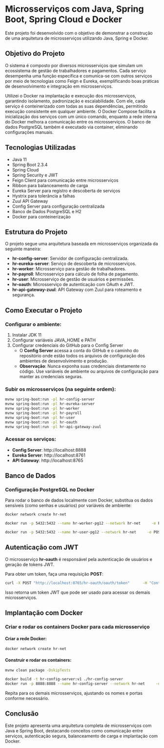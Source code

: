 # Microsserviços com Java, Spring Boot, Spring Cloud e Docker

Este projeto foi desenvolvido com o objetivo de demonstrar a construção de uma arquitetura de microsserviços utilizando Java, Spring e Docker.

## Objetivo do Projeto
O sistema é composto por diversos microsserviços que simulam um ecossistema de gestão de trabalhadores e pagamentos. Cada serviço desempenha uma função específica e comunica-se com outros serviços por meio de tecnologias como Feign e Eureka, exemplificando boas práticas de desenvolvimento e integração em microsserviços.

Utilizei o Docker na implantação e execução dos microsserviços, garantindo isolamento, padronização e escalabilidade. Com ele, cada serviço é conteinerizado com todas as suas dependências, permitindo execução consistente em qualquer ambiente. O Docker Compose facilita a inicialização dos serviços com um único comando, enquanto a rede interna do Docker melhora a comunicação entre os microsserviços. O banco de dados PostgreSQL também é executado via container, eliminando configurações manuais.


## Tecnologias Utilizadas

- Java 11
- Spring Boot 2.3.4
- Spring Cloud
- Spring Security e JWT
- Feign Client para comunicação entre microsserviços
- Ribbon para balanceamento de carga
- Eureka Server para registro e descoberta de serviços
- Hystrix para tolerância a falhas
- Zuul API Gateway
- Config Server para configuração centralizada
- Banco de Dados PostgreSQL e H2
- Docker para conteinerização

## Estrutura do Projeto

O projeto segue uma arquitetura baseada em microsserviços organizada da seguinte maneira:

- **hr-config-server**: Servidor de configuração centralizada.
- **hr-eureka-server**: Serviço de descoberta de microsserviços.
- **hr-worker**: Microsserviço para gestão de trabalhadores.
- **hr-payroll**: Microsserviço para cálculo de folha de pagamento.
- **hr-user**: Microsserviço de gestão de usuários e permissões.
- **hr-oauth**: Microsserviço de autenticação com OAuth e JWT.
- **hr-api-gateway-zuul**: API Gateway com Zuul para roteamento e segurança.

## Como Executar o Projeto

### Configurar o ambiente:
1. Instalar JDK 11
2. Configurar variáveis JAVA_HOME e PATH
3. Configurar credenciais do GitHub para o Config Server
   - O **Config Server** acessa a conta do GitHub e o caminho do repositório onde estão todos os arquivos de configuração dos ambientes de desenvolvimento e produção. 
   - **Observação**: Nunca exponha suas credenciais diretamente no código. Use variáveis de ambiente ou arquivos de configuração para manter as credenciais seguras.

### Subir os microsserviços (na seguinte ordem):

```sh
mvnw spring-boot:run -pl hr-config-server
mvnw spring-boot:run -pl hr-eureka-server
mvnw spring-boot:run -pl hr-worker
mvnw spring-boot:run -pl hr-payroll
mvnw spring-boot:run -pl hr-user
mvnw spring-boot:run -pl hr-oauth
mvnw spring-boot:run -pl hr-api-gateway-zuul
```

### Acessar os serviços:

- **Config Server**: http://localhost:8888
- **Eureka Server**: http://localhost:8761
- **API Gateway**: http://localhost:8765

## Banco de Dados

### Configuração PostgreSQL no Docker

Para rodar o banco de dados localmente com Docker, substitua os dados sensíveis (como senhas e usuários) por variáveis de ambiente:

```sh
docker network create hr-net

docker run -p 5432:5432 --name hr-worker-pg12 --network hr-net     -e POSTGRES_PASSWORD=<SUA_SENHA>     -e POSTGRES_DB=db_hr_worker postgres:12-alpine

docker run -p 5432:5432 --name hr-user-pg12 --network hr-net     -e POSTGRES_PASSWORD=<SUA_SENHA>     -e POSTGRES_DB=db_hr_user postgres:12-alpine
```

## Autenticação com JWT

O microsserviço **hr-oauth** é responsável pela autenticação de usuários e geração de tokens JWT.

Para obter um token, faça uma requisição **POST**:

```sh
curl -X POST "http://localhost:8765/hr-oauth/oauth/token"      -H "Content-Type: application/x-www-form-urlencoded"      -d "grant_type=password&username=<SEU_USUARIO>&password=<SUA_SENHA>"
```

Isso retorna um token JWT que pode ser usado para acessar os demais microsserviços.

## Implantação com Docker

### Criar e rodar os containers Docker para cada microsserviço

#### Criar a rede Docker:
```sh
docker network create hr-net
```

#### Construir e rodar os containers:

```sh
mvnw clean package -DskipTests

docker build -t hr-config-server:v1 ./hr-config-server
docker run -p 8888:8888 --name hr-config-server --network hr-net     -e GITHUB_USER=<SEU_USUARIO> -e GITHUB_PASS=<SUA_SENHA> hr-config-server:v1
```

Repita para os demais microsserviços, ajustando os nomes e portas conforme necessário.

## Conclusão

Este projeto apresenta uma arquitetura completa de microsserviços com Java e Spring Boot, destacando conceitos como comunicação entre serviços, autenticação segura, balanceamento de carga e implantação com Docker.


